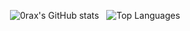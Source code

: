 <p align="center">
  <picture>
    <source 
      srcset="https://github-readme-stats.vercel.app/api?username=0rax&count_private=true&show_icons=true&cache_seconds=86400&theme=github_dark"
      media="(prefers-color-scheme: dark)"
    />
    <source
      srcset="https://github-readme-stats.vercel.app/api?username=0rax&count_private=true&show_icons=true&cache_seconds=86400"
      media="(prefers-color-scheme: light), (prefers-color-scheme: no-preference)"
    />
    <img alt="0rax's GitHub stats" src="https://github-readme-stats.vercel.app/api?username=0rax&count_private=true&show_icons=true&cache_seconds=86400" />
  </picture>
  &nbsp;
  <picture>
    <source 
      srcset="https://github-readme-stats.vercel.app/api/top-langs/?username=0rax&layout=compact&exclude_repo=dotfiles&langs_count=8&hide=ruby&cache_seconds=86400&theme=github_dark"
      media="(prefers-color-scheme: dark)"
    />
    <source
      srcset="https://github-readme-stats.vercel.app/api/top-langs/?username=0rax&layout=compact&exclude_repo=dotfiles&langs_count=8&hide=ruby&cache_seconds=86400"
      media="(prefers-color-scheme: light), (prefers-color-scheme: no-preference)"
    />
    <img alt="Top Languages" src="https://github-readme-stats.vercel.app/api/top-langs/?username=0rax&layout=compact&exclude_repo=dotfiles&langs_count=8&hide=ruby&cache_seconds=86400" />
  </picture>
</p>
